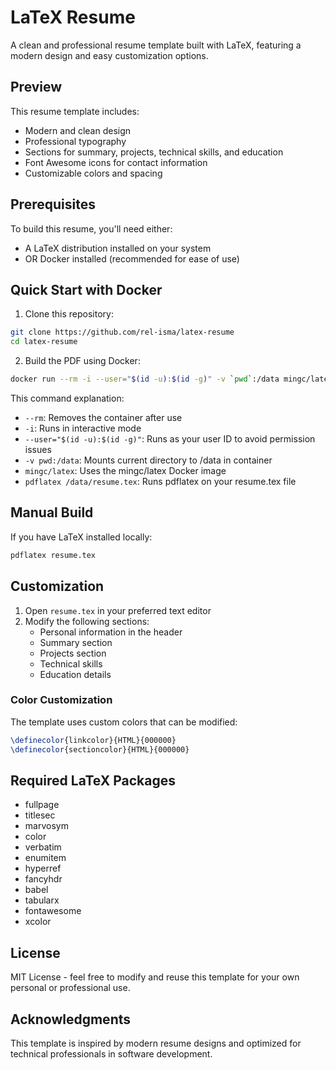 # LaTeX Resume

A clean and professional resume template built with LaTeX, featuring a modern design and easy customization options.

## Preview

This resume template includes:
- Modern and clean design
- Professional typography
- Sections for summary, projects, technical skills, and education
- Font Awesome icons for contact information
- Customizable colors and spacing

## Prerequisites

To build this resume, you'll need either:
- A LaTeX distribution installed on your system
- OR Docker installed (recommended for ease of use)

## Quick Start with Docker

1. Clone this repository:
```bash
git clone https://github.com/rel-isma/latex-resume
cd latex-resume
```

2. Build the PDF using Docker:
```bash
docker run --rm -i --user="$(id -u):$(id -g)" -v `pwd`:/data mingc/latex pdflatex /path/resume.tex
```

This command explanation:
- `--rm`: Removes the container after use
- `-i`: Runs in interactive mode
- `--user="$(id -u):$(id -g)"`: Runs as your user ID to avoid permission issues
- `-v pwd:/data`: Mounts current directory to /data in container
- `mingc/latex`: Uses the mingc/latex Docker image
- `pdflatex /data/resume.tex`: Runs pdflatex on your resume.tex file

## Manual Build

If you have LaTeX installed locally:

```bash
pdflatex resume.tex
```

## Customization

1. Open `resume.tex` in your preferred text editor
2. Modify the following sections:
   - Personal information in the header
   - Summary section
   - Projects section
   - Technical skills
   - Education details

### Color Customization

The template uses custom colors that can be modified:
```latex
\definecolor{linkcolor}{HTML}{000000}
\definecolor{sectioncolor}{HTML}{000000}
```

## Required LaTeX Packages

- fullpage
- titlesec
- marvosym
- color
- verbatim
- enumitem
- hyperref
- fancyhdr
- babel
- tabularx
- fontawesome
- xcolor

## License

MIT License - feel free to modify and reuse this template for your own personal or professional use.

## Acknowledgments

This template is inspired by modern resume designs and optimized for technical professionals in software development.
